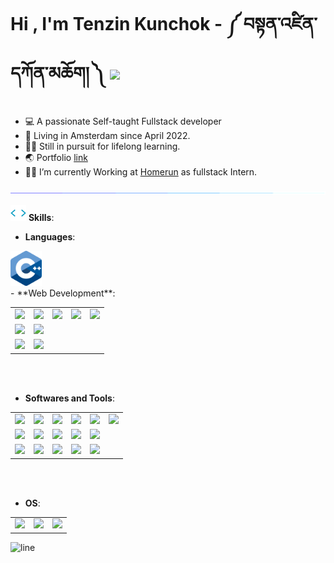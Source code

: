 # Hi , I'm Tenzin Kunchok - ༼ བསྟན་འཛིན་དཀོན་མཆོག། ༽ </b><img src="https://media.giphy.com/media/hvRJCLFzcasrR4ia7z/giphy.gif" width="35">

- 💻 A passionate Self-taught Fullstack developer
- 📍 Living in Amsterdam since April 2022.
- 👨‍🎓 Still in pursuit for lifelong learning.
- 🌏 Portfolio [link](https://tenzin.tibet.dev)
- 🧑‍💻 I’m currently Working at [Homerun](https://homerun.co) as fullstack Intern.

![Divider](./assets/line.gif)

<img
src="./assets/skill.webp"
  width="25"> **Skills**:

- **Languages**:

<img src="./assets/c-plusplus.svg" width="50px">

<br>
- **Web Development**:
<table>
  <tr>
    <td>
      <img src='https://github.com/Tenzijn/Tenzijn/assets/145247192/cdb6db5d-26ca-46ac-bfcc-42a1db7985d3' width='50px'>
    </td>
    <td>
      <img src='https://github.com/Tenzijn/Tenzijn/assets/145247192/8b872d1f-afc3-47b1-9fca-09edb2562cac' width='50px'>
    </td>
    <td>
      <img src='https://github.com/Tenzijn/Tenzijn/assets/145247192/23367465-a7d8-4228-a47f-7aa4f2acf7ed' width='50px'>
    </td>
    <td>
      <img src='https://github.com/Tenzijn/Tenzijn/assets/145247192/e2365424-8a67-4960-bf0c-b7b2d269b2e0' width='50px'>
    </td>
    <td>
      <img src='https://img.icons8.com/?size=100&id=uJM6fQYqDaZK&format=png&color=000000' width='50px'>
    </td>
  </tr>
  <tr>
    <td>
      <img src='https://img.icons8.com/?size=100&id=UFXRpPFebwa2&format=png&color=000000' width='50px'>
    </td>
    <td>
      <img src='https://img.icons8.com/?size=100&id=bosfpvRzNOG8&format=png&color=000000' width='50px'>
    </td>
  </tr>
  <tr>
    <td>
      <img src='https://img.icons8.com/?size=100&id=hsPbhkOH4FMe&format=png&color=000000' width='50px'>
    </td>
    <td>
      <img src='https://img.icons8.com/?size=100&id=WNoJgbzDr3i2&format=png&color=000000' width='50px'>
    </td>
  </tr>
</table>

<br>

<br>

- **Softwares and Tools**:
<table>
  <tr>
    <td>
      <img src='https://github.com/Tenzijn/Tenzijn/assets/145247192/64d4e3e5-b6e4-4fa2-b3b8-9405b1a67bd5' width='50px'>
    </td>
    <td>
      <img src='https://github.com/Tenzijn/Tenzijn/assets/145247192/e5901d4e-c621-4fcd-9442-b5df3e52d75b' width='50px'>
    </td>
    <td>
      <img src='https://github.com/Tenzijn/Tenzijn/assets/145247192/8e9040c3-5509-43a9-a16b-4c8c4078fdb7' width='50px'>
    </td>
    <td>
      <img src='https://github.com/Tenzijn/Tenzijn/assets/145247192/b4f25458-583c-49f8-9bc7-04513db9a4a2' width='50px'>
    </td>
    <td>
      <img src='https://github.com/Tenzijn/Tenzijn/assets/145247192/b4ede178-36c6-41fb-8dbb-847007948239' width='50px'>
    </td>
    <td>
      <img src='https://github.com/Tenzijn/Tenzijn/assets/145247192/ce4ee82b-9631-43b6-98f1-cf5b7df06e41' width='50px'>
    </td>
  </tr>
  <tr>
    <td>
      <img src='https://github.com/Tenzijn/Tenzijn/assets/145247192/5a167636-f33a-4bc7-ac7b-fbdd3102993f' width='50px'>
    </td>
    <td>
      <img src='https://github.com/Tenzijn/Tenzijn/assets/145247192/6137fd37-ad5d-4964-8c5f-fd1909ac54bf' width='50px'>
    </td>
    <td>
      <img src='https://github.com/Tenzijn/Tenzijn/assets/145247192/9e2711d5-42e4-4db1-8532-f8327dcf4a4c' width='50px'>
    </td>
    <td>
      <img src='https://github.com/Tenzijn/Tenzijn/assets/145247192/d44fd837-fa60-427a-9657-3057a761df09' width='50px'>
    </td>
    <td>
      <img src='https://github.com/Tenzijn/Tenzijn/assets/145247192/915c5a86-2afa-4918-af45-89a6702121d8' width='50px'>
    </td>
  </tr>
  <tr>
    <td>
      <img src='https://img.icons8.com/?size=100&id=4PiNHtUJVbLs&format=png&color=000000' width='50px'>
    </td>
    <td>
      <img src='https://img.icons8.com/?size=100&id=r9QJ0VFFrn7T&format=png&color=000000' width='50px'>
    </td>
    <td>
      <img src='https://github.com/Tenzijn/Tenzijn/assets/145247192/3e28e57e-b697-4ffa-99a7-9b3a7d554a2f' width='50px'>
    </td>
    <td>
      <img src='https://github.com/Tenzijn/Tenzijn/assets/145247192/153f5189-df95-41ef-b27b-cfd440b5f4b9' width='50px'>
    </td>
    <td>
      <img src='https://github.com/Tenzijn/Tenzijn/assets/145247192/83fdf03f-a9db-4eb7-a237-5e13800dc52b' width='50px'>
    </td>
  </tr>
</table>
<br>
<br>

- **OS**:
<table>
  <tr>
    <td>
      <img src='https://github.com/Tenzijn/Tenzijn/assets/145247192/89037715-dc92-4273-b636-a43081cabfa2' width='50px'>
    </td>
    <td>
      <img src='https://github.com/Tenzijn/Tenzijn/assets/145247192/34f85dcd-30ee-4489-ab83-e68395d7f04d' width='50px'>
    </td>
    <td>
      <img src='https://github.com/Tenzijn/Tenzijn/assets/145247192/af98d730-99a7-40e6-8120-5317ceee2c38' width='50px'>
    </td>
  </tr>
</table>

<img src="https://user-images.githubusercontent.com/73097560/115834477-dbab4500-a447-11eb-908a-139a6edaec5c.gif"
  alt='line'>
